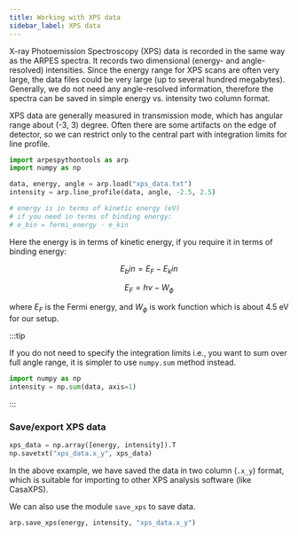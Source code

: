 ```yaml
---
title: Working with XPS data
sidebar_label: XPS data
---
```

X-ray Photoemission Spectroscopy (XPS) data is recorded in the same way as the
ARPES spectra. It records two dimensional (energy- and angle- resolved)
intensities. Since the energy range for XPS scans are often very large, the
data files could be very large (up to several hundred megabytes). Generally, we
do not need any angle-resolved information, therefore the spectra can be saved
in simple energy vs. intensity two column format.

XPS data are generally measured in transmission mode, which has angular range
about (-3, 3) degree. Often there are some artifacts on the edge of detector, so
we can restrict only to the central part with integration limits for line
profile.

```python
import arpespythontools as arp
import numpy as np

data, energy, angle = arp.load("xps_data.txt")
intensity = arp.line_profile(data, angle, -2.5, 2.5)

# energy is in terms of kinetic energy (eV)
# if you need in terms of binding energy:
# e_bin = fermi_energy - e_kin


```

Here the energy is in terms of kinetic energy, if you require it in terms of
binding energy:

$$
E_bin = E_F - E_kin
$$

$$
E_F = h\nu - W_{\phi}
$$

where $E_F$ is the Fermi energy, and $W_{\phi}$ is work function which is about
4.5 eV for our setup.

:::tip

If you do not need to specify the integration limits i.e., you want to sum over
full angle range, it is simpler to use `numpy.sum` method instead.

```python
import numpy as np
intensity = np.sum(data, axis=1)
```

:::

### Save/export XPS data

```python
xps_data = np.array([energy, intensity]).T
np.savetxt("xps_data.x_y", xps_data)
```

In the above example, we have saved the data in two column (`.x_y`) format,
which is suitable for importing to other XPS analysis software (like CasaXPS).

We can also use the module `save_xps` to save data.

```python
arp.save_xps(energy, intensity, "xps_data.x_y")
```
